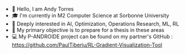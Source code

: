 - 👋 Hello, I am Andy Torres
- 🎓 I'm currently in M2 Computer Science at Sorbonne University
- 👀 Deeply interested in AI, Optimization, Operations Research, ML, RL
- 🥼 My primary objective is to prepare for a thesis in these areas
- 💻 My P-ANDROIDE project can be found on my partner's GitHub : https://github.com/PaulTiberiu/RL-Gradient-Visualization-Tool



<!--
**kaiserLemon/kaiserLemon** is a ✨ _special_ ✨ repository because its `README.md` (this file) appears on your GitHub profile.

Here are some ideas to get you started:

- 🔭 I’m currently working on ...
- 🌱 I’m currently learning ...
- 👯 I’m looking to collaborate on ...
- 🤔 I’m looking for help with ...
- 💬 Ask me about ...
- 📫 How to reach me: ...
- 😄 Pronouns: ...
- ⚡ Fun fact: ...
-->

